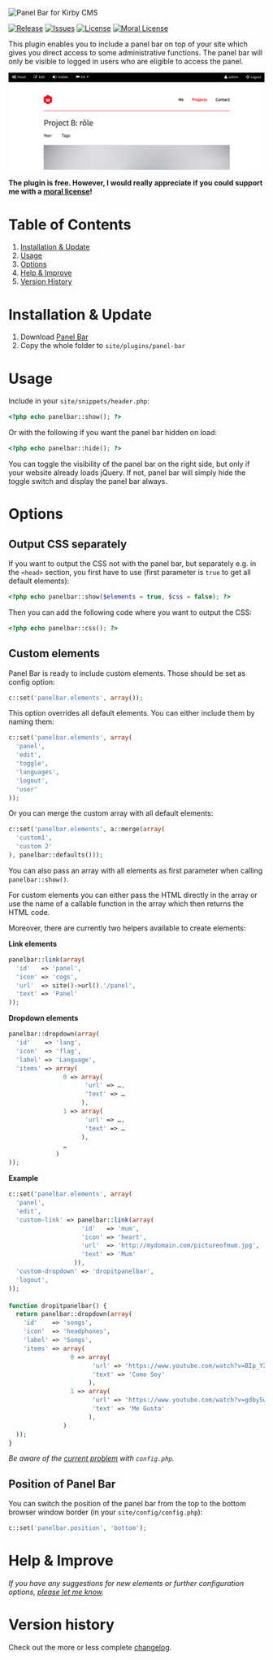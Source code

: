 ![Panel Bar for Kirby CMS](http://distantnative.com/remote/github/kirby-panelbar-github.png)  

[![Release](https://img.shields.io/github/release/distantnative/panel-bar.svg)](https://github.com/distantnative/panel-bar/releases)  [![Issues](https://img.shields.io/github/issues/distantnative/panel-bar.svg)](https://github.com/distantnative/panel-bar/issues) [![License](https://img.shields.io/badge/license-GPLv3-blue.svg)](https://raw.githubusercontent.com/distantnative/panel-bar/master/LICENSE)
[![Moral License](https://img.shields.io/badge/buy-moral_license-8dae28.svg)](https://gumroad.com/l/kirby-panelbar)


This plugin enables you to include a panel bar on top of your site which gives you direct access to some administrative functions. The panel bar will only be visible to logged in users who are eligible to access the panel.

![Panel Bar in action](screen.png)

**The plugin is free. However, I would really appreciate if you could support me with a [moral license](https://gumroad.com/l/kirby-panelbar)!**


# Table of Contents
1. [Installation & Update](#Installation)
2. [Usage](#Usage)
3. [Options](#Options)
4. [Help & Improve](#Help)
5. [Version History](#VersionHistory)



# Installation & Update <a id="Installation"></a>
1. Download [Panel Bar](https://github.com/distantnative/panel-bar/zipball/master/)
2. Copy the whole folder to `site/plugins/panel-bar`



# Usage <a id="Usage"></a>
Include in your `site/snippets/header.php`:
```php
<?php echo panelbar::show(); ?>
```

Or with the following if you want the panel bar hidden on load:
```php
<?php echo panelbar::hide(); ?>
```

You can toggle the visibility of the panel bar on the right side, but only if your website already loads jQuery. If not, panel bar will simply hide the toggle switch and display the panel bar always.

# Options <a id="Options"></a>

## Output CSS separately
If you want to output the CSS not with the panel bar, but separately e.g. in the `<head>` section, you first have to use (first parameter is `true` to get all default elements):

```php
<?php echo panelbar::show($elements = true, $css = false); ?>
```

Then you can add the following code where you want to output the CSS:

```php
<?php echo panelbar::css(); ?>
```


## Custom elements

Panel Bar is ready to include custom elements. Those should be set as config option:

```php
c::set('panelbar.elements', array());
```

This option overrides all default elements. You can either include them by naming them:

```php
c::set('panelbar.elements', array(
  'panel', 
  'edit', 
  'toggle', 
  'languages', 
  'logout', 
  'user'
));
```

Or you can merge the custom array with all default elements:

```php
c::set('panelbar.elements', a::merge(array(
  'custom1',
  'custom 2'
), panelbar::defaults()));
```

You can also pass an array with all elements as first parameter when calling `panelbar::show()`.

For custom elements you can either pass the HTML directly in the array or use the name of a callable function in the array which then returns the HTML code.

Moreover, there are currently two helpers available to create elements:

**Link elements**
```php
panelbar::link(array(
  'id'   => 'panel',
  'icon' => 'cogs',
  'url'  => site()->url().'/panel',
  'text' => 'Panel'
));
```

**Dropdown elements**
```php
panelbar::dropdown(array(
  'id'    => 'lang',
  'icon'  => 'flag',
  'label' => 'Language',
  'items' => array(
               0 => array(
                     'url' => …,
                     'text' => …
                    ),
               1 => array(
                     'url' => …,
                     'text' => …
                    ),
               …
             )
));
```

**Example**
```php
c::set('panelbar.elements', array(
  'panel', 
  'edit',
  'custom-link' => panelbar::link(array(
                    'id'   => 'mum',
                    'icon' => 'heart',
                    'url'  => 'http://mydomain.com/pictureofmum.jpg',
                    'text' => 'Mum'
                  )),
  'custom-dropdown' => 'dropitpanelbar',
  'logout', 
));

function dropitpanelbar() {
  return panelbar::dropdown(array(
    'id'    => 'songs',
    'icon'  => 'headphones',
    'label' => 'Songs',
    'items' => array(
                 0 => array(
                       'url' => 'https://www.youtube.com/watch?v=BIp_Y28qyZc',
                       'text' => 'Como Soy'
                      ),
                 1 => array(
                       'url' => 'https://www.youtube.com/watch?v=gdby5w5rseo',
                       'text' => 'Me Gusta'
                      ),
               )
  ));
}
```
*Be aware of the [current problem](https://github.com/distantnative/panel-bar/issues/4) with `config.php`.*

## Position of Panel Bar
You can switch the position of the panel bar from the top to the bottom browser window border (in your `site/config/config.php`):

```php
c::set('panelbar.position', 'bottom');
```



# Help & Improve <a id="Help"></a>
*If you have any suggestions for new elements or further configuration options, [please let me know](https://github.com/distantnative/panel-bar/issues/new).*




# Version history <a id="VersionHistory"></a>
Check out the more or less complete [changelog](https://github.com/distantnative/panel-bar/blob/master/CHANGELOG.md).

